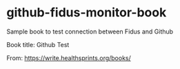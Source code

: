 # github-fidus-monitor-book

Sample book to test connection between Fidus and Github

Book title: Github Test

From: https://write.healthsprints.org/books/
